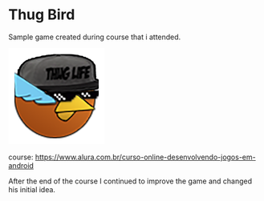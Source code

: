 # Thug Bird

Sample game created during course that i attended.

[![Thug Bird](https://github.com/alvarolopes/Thugbird/blob/master/app/src/main/res/mipmap-xxxhdpi/ic_launcher.png)](#features)

course: https://www.alura.com.br/curso-online-desenvolvendo-jogos-em-android

After the end of the course I continued to improve the game and changed his initial idea.

